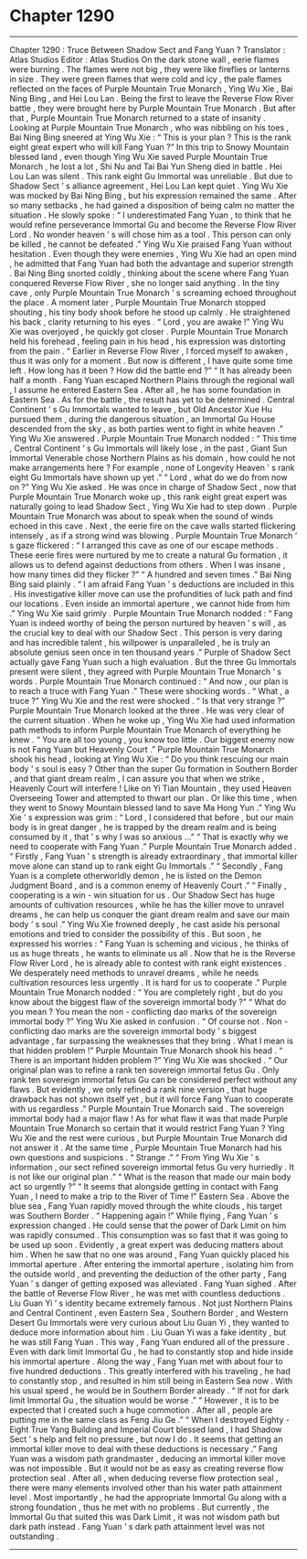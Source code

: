 
# Chapter 1290


---

Chapter 1290 : Truce Between Shadow Sect and Fang Yuan ?
Translator :
Atlas Studios
Editor :
Atlas Studios
On the dark stone wall , eerie flames were burning .
The flames were not big , they were like fireflies or lanterns in size .
They were green flames that were cold and icy , the pale flames reflected on the faces of Purple Mountain True Monarch , Ying Wu Xie , Bai Ning Bing , and Hei Lou Lan .
Being the first to leave the Reverse Flow River battle , they were brought here by Purple Mountain True Monarch .
But after that , Purple Mountain True Monarch returned to a state of insanity .
Looking at Purple Mountain True Monarch , who was nibbling on his toes , Bai Ning Bing sneered at Ying Wu Xie : “ This is your plan ? This is the rank eight great expert who will kill Fang Yuan ?”
In this trip to Snowy Mountain blessed land , even though Ying Wu Xie saved Purple Mountain True Monarch , he lost a lot , Shi Nu and Tai Bai Yun Sheng died in battle .
Hei Lou Lan was silent .
This rank eight Gu Immortal was unreliable .
But due to Shadow Sect ’ s alliance agreement , Hei Lou Lan kept quiet .
Ying Wu Xie was mocked by Bai Ning Bing , but his expression remained the same .
After so many setbacks , he had gained a disposition of being calm no matter the situation .
He slowly spoke : “ I underestimated Fang Yuan , to think that he would refine perseverance Immortal Gu and become the Reverse Flow River Lord . No wonder heaven ’ s will chose him as a tool . This person can only be killed , he cannot be defeated .”
Ying Wu Xie praised Fang Yuan without hesitation .
Even though they were enemies , Ying Wu Xie had an open mind , he admitted that Fang Yuan had both the advantage and superior strength .
Bai Ning Bing snorted coldly , thinking about the scene where Fang Yuan conquered Reverse Flow River , she no longer said anything .
In the tiny cave , only Purple Mountain True Monarch ’ s screaming echoed throughout the place .
A moment later , Purple Mountain True Monarch stopped shouting , his tiny body shook before he stood up calmly .
He straightened his back , clarity returning to his eyes .
“ Lord , you are awake !” Ying Wu Xie was overjoyed , he quickly got closer .
Purple Mountain True Monarch held his forehead , feeling pain in his head , his expression was distorting from the pain .
“ Earlier in Reverse Flow River , I forced myself to awaken , thus it was only for a moment . But now is different , I have quite some time left . How long has it been ? How did the battle end ?”
“ It has already been half a month . Fang Yuan escaped Northern Plains through the regional wall , I assume he entered Eastern Sea . After all , he has some foundation in Eastern Sea . As for the battle , the result has yet to be determined . Central Continent ’ s Gu Immortals wanted to leave , but Old Ancestor Xue Hu pursued them , during the dangerous situation , an Immortal Gu House descended from the sky , as both parties went to fight in white heaven .” Ying Wu Xie answered .
Purple Mountain True Monarch nodded : “ This time , Central Continent ’ s Gu Immortals will likely lose , in the past , Giant Sun Immortal Venerable chose Northern Plains as his domain , how could he not make arrangements here ? For example , none of Longevity Heaven ’ s rank eight Gu Immortals have shown up yet .”
“ Lord , what do we do from now on ?” Ying Wu Xie asked .
He was once in charge of Shadow Sect , now that Purple Mountain True Monarch woke up , this rank eight great expert was naturally going to lead Shadow Sect , Ying Wu Xie had to step down .
Purple Mountain True Monarch was about to speak when the sound of winds echoed in this cave .
Next , the eerie fire on the cave walls started flickering intensely , as if a strong wind was blowing .
Purple Mountain True Monarch ’ s gaze flickered : “ I arranged this cave as one of our escape methods . These eerie fires were nurtured by me to create a natural Gu formation , it allows us to defend against deductions from others . When I was insane , how many times did they flicker ?”
“ A hundred and seven times .” Bai Ning Bing said plainly .
“ I am afraid Fang Yuan ’ s deductions are included in this . His investigative killer move can use the profundities of luck path and find our locations . Even inside an immortal aperture , we cannot hide from him .” Ying Wu Xie said grimly .
Purple Mountain True Monarch nodded : “ Fang Yuan is indeed worthy of being the person nurtured by heaven ’ s will , as the crucial key to deal with our Shadow Sect . This person is very daring and has incredible talent , his willpower is unparalleled , he is truly an absolute genius seen once in ten thousand years .”
Purple of Shadow Sect actually gave Fang Yuan such a high evaluation .
But the three Gu Immortals present were silent , they agreed with Purple Mountain True Monarch ’ s words .
Purple Mountain True Monarch continued : “ And now , our plan is to reach a truce with Fang Yuan .”
These were shocking words .
“ What , a truce ?” Ying Wu Xie and the rest were shocked .
“ Is that very strange ?” Purple Mountain True Monarch looked at the three .
He was very clear of the current situation . When he woke up , Ying Wu Xie had used information path methods to inform Purple Mountain True Monarch of everything he knew .
“ You are all too young , you know too little . Our biggest enemy now is not Fang Yuan but Heavenly Court .” Purple Mountain True Monarch shook his head , looking at Ying Wu Xie : “ Do you think rescuing our main body ’ s soul is easy ? Other than the super Gu formation in Southern Border , and that giant dream realm , I can assure you that when we strike , Heavenly Court will interfere ! Like on Yi Tian Mountain , they used Heaven Overseeing Tower and attempted to thwart our plan . Or like this time , when they went to Snowy Mountain blessed land to save Ma Hong Yun .”
Ying Wu Xie ’ s expression was grim : “ Lord , I considered that before , but our main body is in great danger , he is trapped by the dream realm and is being consumed by it , that ’ s why I was so anxious …”
“ That is exactly why we need to cooperate with Fang Yuan .” Purple Mountain True Monarch added .
“ Firstly , Fang Yuan ’ s strength is already extraordinary , that immortal killer move alone can stand up to rank eight Gu Immortals .”
“ Secondly , Fang Yuan is a complete otherworldly demon , he is listed on the Demon Judgment Board , and is a common enemy of Heavenly Court .”
“ Finally , cooperating is a win - win situation for us . Our Shadow Sect has huge amounts of cultivation resources , while he has the killer move to unravel dreams , he can help us conquer the giant dream realm and save our main body ’ s soul .”
Ying Wu Xie frowned deeply , he cast aside his personal emotions and tried to consider the possibility of this .
But soon , he expressed his worries : “ Fang Yuan is scheming and vicious , he thinks of us as huge threats , he wants to eliminate us all . Now that he is the Reverse Flow River Lord , he is already able to contest with rank eight existences . We desperately need methods to unravel dreams , while he needs cultivation resources less urgently . It is hard for us to cooperate .”
Purple Mountain True Monarch nodded : “ You are completely right , but do you know about the biggest flaw of the sovereign immortal body ?”
“ What do you mean ? You mean the non - conflicting dao marks of the sovereign immortal body ?” Ying Wu Xie asked in confusion .
“ Of course not . Non - conflicting dao marks are the sovereign immortal body ’ s biggest advantage , far surpassing the weaknesses that they bring . What I mean is that hidden problem !” Purple Mountain True Monarch shook his head .
“ There is an important hidden problem ?” Ying Wu Xie was shocked .
“ Our original plan was to refine a rank ten sovereign immortal fetus Gu . Only rank ten sovereign immortal fetus Gu can be considered perfect without any flaws . But evidently , we only refined a rank nine version , that huge drawback has not shown itself yet , but it will force Fang Yuan to cooperate with us regardless .” Purple Mountain True Monarch said .
The sovereign immortal body had a major flaw !
As for what flaw it was that made Purple Mountain True Monarch so certain that it would restrict Fang Yuan ?
Ying Wu Xie and the rest were curious , but Purple Mountain True Monarch did not answer it .
At the same time , Purple Mountain True Monarch had his own questions and suspicions .
“ Strange .”
“ From Ying Wu Xie ’ s information , our sect refined sovereign immortal fetus Gu very hurriedly . It is not like our original plan .”
“ What is the reason that made our main body act so urgently ?”
“ It seems that alongside getting in contact with Fang Yuan , I need to make a trip to the River of Time !”
Eastern Sea .
Above the blue sea , Fang Yuan rapidly moved through the white clouds , his target was Southern Border .
“ Happening again !” While flying , Fang Yuan ’ s expression changed .
He could sense that the power of Dark Limit on him was rapidly consumed . This consumption was so fast that it was going to be used up soon .
Evidently , a great expert was deducing matters about him .
When he saw that no one was around , Fang Yuan quickly placed his immortal aperture .
After entering the immortal aperture , isolating him from the outside world , and preventing the deduction of the other party , Fang Yuan ’ s danger of getting exposed was alleviated .
Fang Yuan sighed .
After the battle of Reverse Flow River , he was met with countless deductions .
Liu Guan Yi ’ s identity became extremely famous .
Not just Northern Plains and Central Continent , even Eastern Sea , Southern Border , and Western Desert Gu Immortals were very curious about Liu Guan Yi , they wanted to deduce more information about him .
Liu Guan Yi was a fake identity , but he was still Fang Yuan .
This way , Fang Yuan endured all of the pressure .
Even with dark limit Immortal Gu , he had to constantly stop and hide inside his immortal aperture .
Along the way , Fang Yuan met with about four to five hundred deductions .
This greatly interfered with his traveling , he had to constantly stop , and resulted in him still being in Eastern Sea now .
With his usual speed , he would be in Southern Border already .
“ If not for dark limit Immortal Gu , the situation would be worse .”
“ However , it is to be expected that I created such a huge commotion . After all , people are putting me in the same class as Feng Jiu Ge .”
“ When I destroyed Eighty - Eight True Yang Building and Imperial Court blessed land , I had Shadow Sect ’ s help and felt no pressure , but now I do . It seems that getting an immortal killer move to deal with these deductions is necessary .”
Fang Yuan was a wisdom path grandmaster , deducing an immortal killer move was not impossible . But it would not be as easy as creating reverse flow protection seal .
After all , when deducing reverse flow protection seal , there were many elements involved other than his water path attainment level .
Most importantly , he had the appropriate Immortal Gu along with a strong foundation , thus he met with no problems .
But currently , the Immortal Gu that suited this was Dark Limit , it was not wisdom path but dark path instead .
Fang Yuan ’ s dark path attainment level was not outstanding .

---

